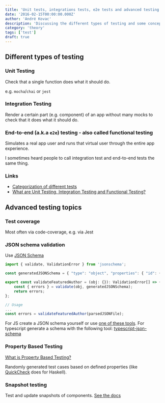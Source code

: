 ```yaml
---
title: 'Unit tests, integrations tests, e2e tests and advanced testing concepts'
date: '2016-02-15T00:00:00.000Z'
author: 'André Kovac'
description: 'Discussing the different types of testing and some concepts around testing'
category: 'theory'
tags: ['test']
draft: true
---
```


## Different types of testing

### Unit Testing

Check that a single function does what it should do.

e.g. `mocha`/`chai` or `jest`

### Integration Testing

Render a certain part (e.g. component) of an app without many mocks to check that it does what it should do.

### End-to-end (a.k.a `e2e`) testing - also called **functional testing**

Simulates a real app user and runs that virtual user through the entire app experience.

I sometimes heard people to call integration test and end-to-end tests the same thing.

### Links

- [Categorization of different tests](https://kentcdodds.com/blog/unit-vs-integration-vs-e2e-tests)
- [What are Unit Testing, Integration Testing and Functional Testing?](http://codeutopia.net/blog/2015/04/11/what-are-unit-testing-integration-testing-and-functional-testing/)

## Advanced testing topics

### Test coverage

Most often via code-coverage, e.g. via Jest

### JSON schema validation

Use [JSON Schema](http://json-schema.org/)

```js
import { validate, ValidationError } from 'jsonschema';

const generatedJSONSchema = { "type": "object", "properties": { "id": { "type": ["null", "number"] }, "name": { "type": ["null", "string"] }, "description": { "type": ["null", "string"] }, "pictureFileName": { "type": ["null", "string"] }, "instituteName": { "type": ["null", "string"] }, "instituteLogoFileName": { "type": ["null", "string"] } }, "required": ["description", "id", "instituteLogoFileName", "instituteName", "name", "pictureFileName"], "$schema": "http://json-schema.org/draft-04/schema#" };

export const validateFeaturedAuthor = (obj: {}): ValidationError[] => {
    const { errors } = validate(obj, generatedJSONSchema);
    return errors;
};
```

```js
// Usage
...
const errors = validateFeaturedAuthor(parsedJSONFile);
```

For JS create a JSON schema yourself or use [one of these tools](https://stackoverflow.com/questions/7341537/tool-to-generate-json-schema-from-json-data#answer-30294535). For typescript generate a schema with the following tool: [typescript-json-schema](https://github.com/YousefED/typescript-json-schema)


### Property Based Testing

[What is Property Based Testing?](https://hypothesis.works/articles/what-is-property-based-testing/)

Randomly generated test cases based on defined properties (like [QuickCheck](https://begriffs.com/posts/2017-01-14-design-use-quickcheck.html) does for Haskell).

### Snapshot testing

Test and update snapshots of components. [See the docs](https://facebook.github.io/jest/docs/en/snapshot-testing.html)
